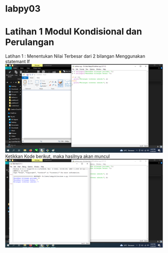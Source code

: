 # labpy03

# Latihan 1 Modul Kondisional dan Perulangan
Latihan 1 : Menentukan Nilai Terbesar dari 2 bilangan Menggunakan statemant If
![gambar1](screenshoot/ss1.png)
Ketikkan Kode berikut, maka hasilnya akan muncul
![gambar2](screenshoot/ss2.png)
